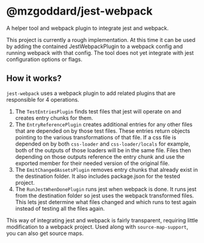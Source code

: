 # @mzgoddard/jest-webpack

A helper tool and webpack plugin to integrate jest and webpack.

This project is currently a rough implementation. At this time it can be used by adding the contained JestWebpackPlugin to a webpack config and running webpack with that config. The tool does not yet integrate with jest configuration options or flags.

## How it works?

`jest-webpack` uses a webpack plugin to add related plugins that are responsible for 4 operations.

1. The `TestEntriesPlugin` finds test files that jest will operate on and creates entry chunks for them.
2. The `EntryReferencePlugin` creates additional entries for any other files that are depended on by those test files. These entries return objects pointing to the various transformations of that file. If a css file is depended on by both `css-loader` and `css-loader/locals` for example, both of the outputs of those loaders will be in the same file. Files then depending on those outputs reference the entry chunk and use the exported member for their needed version of the original file.
3. The `EmitChangedAssetsPlugin` removes entry chunks that already exist in the destination folder. It also includes package.json for the tested project.
4. The `RunJestWhenDonePlugin` runs jest when webpack is done. It runs jest from the destination folder so jest uses the webpack transformed files. This lets jest determine what files changed and which runs to test again instead of testing all the files again.

This way of integrating jest and webpack is fairly transparent, requiring little modification to a webpack project. Used along with `source-map-support`, you can also get source maps.
